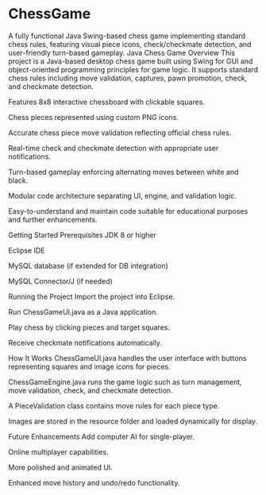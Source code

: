 # ChessGame
A fully functional Java Swing-based chess game implementing standard chess rules, featuring visual piece icons, check/checkmate detection, and user-friendly turn-based gameplay.
Java Chess Game
Overview
This project is a Java-based desktop chess game built using Swing for GUI and object-oriented programming principles for game logic. It supports standard chess rules including move validation, captures, pawn promotion, check, and checkmate detection.

Features
8x8 interactive chessboard with clickable squares.

Chess pieces represented using custom PNG icons.

Accurate chess piece move validation reflecting official chess rules.

Real-time check and checkmate detection with appropriate user notifications.

Turn-based gameplay enforcing alternating moves between white and black.

Modular code architecture separating UI, engine, and validation logic.

Easy-to-understand and maintain code suitable for educational purposes and further enhancements.

Getting Started
Prerequisites
JDK 8 or higher

Eclipse IDE

MySQL database (if extended for DB integration)

MySQL Connector/J (if needed)

Running the Project
Import the project into Eclipse.

Run ChessGameUI.java as a Java application.

Play chess by clicking pieces and target squares.

Receive checkmate notifications automatically.

How It Works
ChessGameUI.java handles the user interface with buttons representing squares and image icons for pieces.

ChessGameEngine.java runs the game logic such as turn management, move validation, check, and checkmate detection.

A PieceValidation class contains move rules for each piece type.

Images are stored in the resource folder and loaded dynamically for display.

Future Enhancements
Add computer AI for single-player.

Online multiplayer capabilities.

More polished and animated UI.

Enhanced move history and undo/redo functionality.
